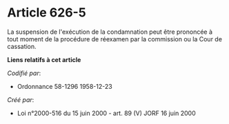 # Article 626-5

La suspension de l'exécution de la condamnation peut être prononcée à tout moment de la procédure de réexamen par la
commission ou la Cour de cassation.

**Liens relatifs à cet article**

_Codifié par_:

  - Ordonnance 58-1296 1958-12-23

_Créé par_:

  - Loi n°2000-516 du 15 juin 2000 - art. 89 (V) JORF 16 juin 2000
